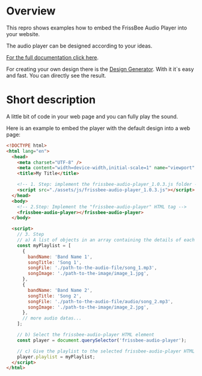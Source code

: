# Overview

This repro shows examples how to embed the FrissBee Audio Player into your website.

The audio player can be designed according to your ideas.

[For the full documentation click here](https://audio-player.frissbee.de).

For creating your own design there is the [Design Generator](https://audio-player.frissbee.de/docs/1.0.0/design-generator). With it it`s easy and fast. You can directly see the result.

# Short description

A little bit of code in your web page and you can fully play the sound.

Here is an example to embed the player with the default design into a web page:

```html
<!DOCTYPE html>
<html lang="en">
  <head>
    <meta charset="UTF-8" />
    <meta content="width=device-width,initial-scale=1" name="viewport" />
    <title>My Title</title>

    <!-- 1. Step: implement the frissbee-audio-player_1.0.3.js folder -->
    <script src="./assets/js/frissbee-audio-player_1.0.3.js"></script>
  </head>
  <body>
    <!-- 2.Step: Implement the "frissbee-audio-player" HTML tag -->
    <frissbee-audio-player></frissbee-audio-player>
  </body>

  <script>
    // 3. Step
    // a) A list of objects in an array containing the details of each audio file
    const myPlaylist = [
      {
        bandName: 'Band Name 1',
        songTitle: 'Song 1',
        songFile: './path-to-the-audio-file/song_1.mp3',
        songImage: './path-to-the-image/image_1.jpg',
      },
      {
        bandName: 'Band Name 2',
        songTitle: 'Song 2',
        songFile: './path-to-the-audio-file/audio/song_2.mp3',
        songImage: './path-to-the-image/image_2.jpg',
      },
      // more audio datas...
    ];

    // b) Select the frissbee-audio-player HTML element
    const player = document.querySelector('frissbee-audio-player');

    // c) Give the playlist to the selected frissbee-audio-player HTML element with the propery "playlist"
    player.playlist = myPlaylist;
  </script>
</html>
```
